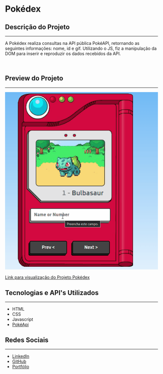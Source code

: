 # Pokédex

## Descrição do Projeto
---
<p>
    A Pokédex realiza consultas na API pública PokéAPI, retornando as seguintes informações: nome, id e gif. Utilizando o JS, fiz a manipulação da DOM para inserir e reproduzir os dados recebidos da API.
</p> <br>

## Preview do Projeto
---
<img src="./src/images/pokedexGif.gif">
<br>

<a href="https://brunoalaraujo.github.io/pokedex/" target="_blank"> Link para visualização do Projeto Pokédex</a>

## Tecnologias e API's Utilizados
---
<ul>
    <li>HTML</li>
    <li>CSS</li>
    <li>Javascript</li>
    <li><a href="https://pokeapi.co/">PokéApi</a></li>
</ul>

## Redes Sociais
---
<ul>
    <li><a href="https://www.linkedin.com/in/brunoandradel-a-dev/" target="_blank">LinkedIn</a></li>
    <li><a href="https://github.com/Brunoalaraujo" target="_blank">GitHub</a></li>
    <li><a href="https://brunoalaraujo.github.io/portfolio/" target="_blank">Portfólio</a></li>
</ul>